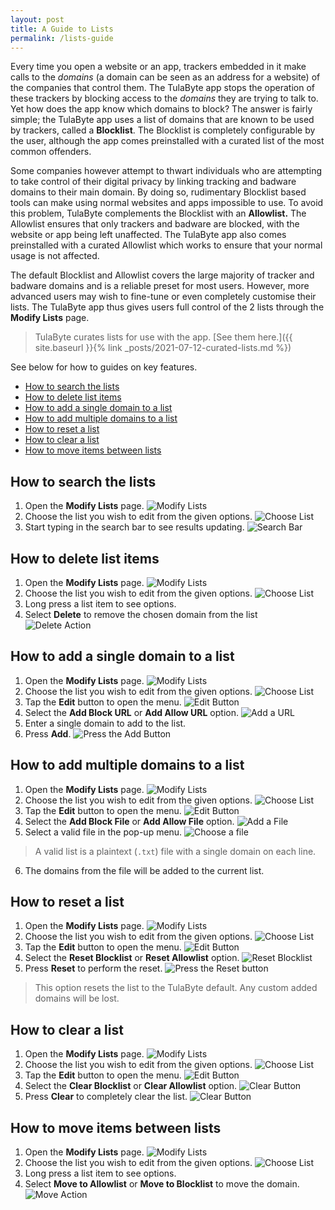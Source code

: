 ```yaml
---
layout: post
title: A Guide to Lists
permalink: /lists-guide
---
```


Every time you open a website or an app, trackers embedded in it make calls to the *domains* (a domain can be seen as an address for a website) of the companies that control them. The TulaByte app stops the operation of these trackers by blocking access to the *domains* they are trying to talk to. Yet how does the app know which domains to block? The answer is fairly simple; the TulaByte app uses a list of domains that are known to be used by trackers, called a **Blocklist**. The Blocklist is completely configurable by the user, although the app comes preinstalled with a curated list of the most common offenders. 

Some companies however attempt to thwart individuals who are attempting to take control of their digital privacy by linking tracking and badware domains to their main domain. By doing so, rudimentary Blocklist based tools can make using normal websites and apps impossible to use. To avoid this problem, TulaByte complements the Blocklist with an **Allowlist.** The Allowlist ensures that only trackers and badware are blocked, with the website or app being left unaffected. The TulaByte app also comes preinstalled with a curated Allowlist which works to ensure that your normal usage is not affected.

The default Blocklist and Allowlist covers the large majority of tracker and badware domains and is a reliable preset for most users. However, more advanced users may wish to fine-tune or even completely customise their lists. The TulaByte app thus gives users full control of the 2 lists through the **Modify Lists** page.

> TulaByte curates lists for use with the app. [See them here.]({{ site.baseurl }}{% link _posts/2021-07-12-curated-lists.md %})

See below for how to guides on key features.
- [How to search the lists](#how-to-search-the-lists)
- [How to delete list items](#how-to-delete-list-items)
- [How to add a single domain to a list](#how-to-add-a-single-domain-to-a-list)
- [How to add multiple domains to a list](#how-to-add-multiple-domains-to-a-list)
- [How to reset a list](#how-to-reset-a-list)
- [How to clear a list](#how-to-clear-a-list)
- [How to move items between lists](#how-to-move-items-between-lists)

## How to search the lists
1. Open the **Modify Lists** page.
   ![Modify Lists](../assets/lists-guide/search/modify-lists.png)
2. Choose the list you wish to edit from the given options.
   ![Choose List](../assets/lists-guide/search/choose-list.png)
3. Start typing in the search bar to see results updating.
   ![Search Bar](../assets/lists-guide/search/search.png)

## How to delete list items
1. Open the **Modify Lists** page.
   ![Modify Lists](../assets/lists-guide/search/modify-lists.png)
2. Choose the list you wish to edit from the given options.
   ![Choose List](../assets/lists-guide/search/choose-list.png)
3. Long press a list item to see options.
4. Select **Delete** to remove the chosen domain from the list
   ![Delete Action](../assets/lists-guide/delete/delete.png)

## How to add a single domain to a list
1. Open the **Modify Lists** page.
   ![Modify Lists](../assets/lists-guide/search/modify-lists.png)
2. Choose the list you wish to edit from the given options.
   ![Choose List](../assets/lists-guide/search/choose-list.png)
3. Tap the **Edit** button to open the menu.
   ![Edit Button](../assets/lists-guide/add-single/edit.png)
4. Select the **Add Block URL** or **Add Allow URL** option.
   ![Add a URL](../assets/lists-guide/add-single/add-url.png)
5. Enter a single domain to add to the list.
6. Press **Add**.
   ![Press the Add Button](../assets/lists-guide/add-single/add-action.png)

## How to add multiple domains to a list
1. Open the **Modify Lists** page.
   ![Modify Lists](../assets/lists-guide/search/modify-lists.png)
2. Choose the list you wish to edit from the given options.
   ![Choose List](../assets/lists-guide/search/choose-list.png)
3. Tap the **Edit** button to open the menu.
   ![Edit Button](../assets/lists-guide/add-single/edit.png)
4. Select the **Add Block File** or **Add Allow File** option.
   ![Add a File](../assets/lists-guide/add-file/add-file.png)
5. Select a valid file in the pop-up menu.
   ![Choose a file](../assets/lists-guide/add-file/choose-file.png)
> A valid list is a plaintext (`.txt`) file with a single domain on each line.
6. The domains from the file will be added to the current list.

## How to reset a list
1. Open the **Modify Lists** page.
   ![Modify Lists](../assets/lists-guide/search/modify-lists.png)
2. Choose the list you wish to edit from the given options.
   ![Choose List](../assets/lists-guide/search/choose-list.png)
3. Tap the **Edit** button to open the menu.
   ![Edit Button](../assets/lists-guide/add-single/edit.png)
4. Select the **Reset Blocklist** or **Reset Allowlist** option.
   ![Reset Blocklist](../assets/lists-guide/reset/reset.png)
5. Press **Reset** to perform the reset.
   ![Press the Reset button](../assets/lists-guide/reset/reset-action.png)
   
> This option resets the list to the TulaByte default. Any custom added domains will be lost.

## How to clear a list
1. Open the **Modify Lists** page.
   ![Modify Lists](../assets/lists-guide/search/modify-lists.png)
2. Choose the list you wish to edit from the given options.
   ![Choose List](../assets/lists-guide/search/choose-list.png)
3. Tap the **Edit** button to open the menu.
   ![Edit Button](../assets/lists-guide/add-single/edit.png)
4. Select the **Clear Blocklist** or **Clear Allowlist** option.
   ![Clear Button](../assets/lists-guide/clear/clear.png)
5. Press **Clear** to completely clear the list.
   ![Clear Button](../assets/lists-guide/clear/clear-action.png)

## How to move items between lists
1. Open the **Modify Lists** page.
   ![Modify Lists](../assets/lists-guide/search/modify-lists.png)
2. Choose the list you wish to edit from the given options.
   ![Choose List](../assets/lists-guide/search/choose-list.png)
3. Long press a list item to see options.
4. Select **Move to Allowlist** or **Move to Blocklist** to move the domain.
   ![Move Action](../assets/lists-guide/move/move.png)

